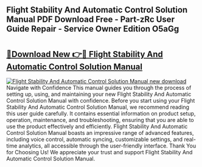 ## Flight Stability And Automatic Control Solution Manual PDF Download Free - Part-zRc User Guide Repair - Service Owner Edition O5aGg

# <h2><a href="http://bc26904.oget.top/?id=Flight+Stability+And+Automatic+Control+Solution+Manual">🔗Download New 👉🔴 Flight Stability And Automatic Control Solution Manual</a></h2>

[![Flight Stability And Automatic Control Solution Manual new download](https://i.imgur.com/5g1atiW.png)](http://bc26904.oget.top/?id=Flight+Stability+And+Automatic+Control+Solution+Manual)
Navigate with Confidence This manual guides you through the process of setting up, using, and maintaining your new Flight Stability And Automatic Control Solution Manual with confidence. Before you start using your Flight Stability And Automatic Control Solution Manual, we recommend reading this user guide carefully. It contains essential information on product setup, operation, maintenance, and troubleshooting, ensuring that you are able to use the product effectively and efficiently. Flight Stability And Automatic Control Solution Manual boasts an impressive range of advanced features, including voice control, automatic syncing, customizable settings, and real-time analytics, all accessible through the user-friendly interface. Thank You for Choosing Us! We appreciate your trust and support Flight Stability And Automatic Control Solution Manual.
